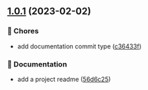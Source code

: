 

## [1.0.1](https://github.com/arielbk/release-it-poc/compare/1.1.0...1.0.1) (2023-02-02)


### 🧹 Chores

* add documentation commit type ([c36433f](https://github.com/arielbk/release-it-poc/commit/c36433f30b020523ff35584030ef313f487bd1e3))


### 📓 Documentation

* add a project readme ([56d6c25](https://github.com/arielbk/release-it-poc/commit/56d6c25ae7e4b37c888f989c10475edd6a8b68dc))